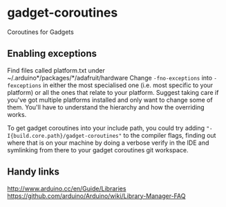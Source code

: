 # gadget-coroutines
Coroutines for Gadgets

## Enabling exceptions

Find files called platform.txt under ~/.arduino*/packages/*/adafruit/hardware
Change `-fno-exceptions` into `-fexceptions` in either the most specialised one
(i.e. most specific to your platform) or all the ones that relate to your platform.
Suggest taking care if you've got multiple platforms installed and only want to 
change some of them. You'll have to understand the hierarchy and how the overriding 
works.

To get gadget coroutines into your include path, you could try adding 
`"-I{build.core.path}/gadget-coroutines"` to the compiler flags, finding out
where that is on your machine by doing a verbose verify in the IDE and symlinking 
from there to your gadget coroutines git workspace.

## Handy links

http://www.arduino.cc/en/Guide/Libraries
https://github.com/arduino/Arduino/wiki/Library-Manager-FAQ
